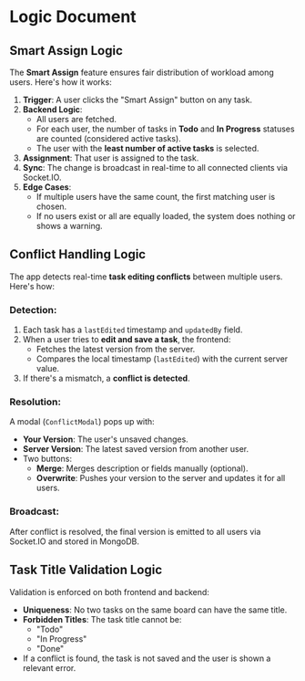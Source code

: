 # Logic Document

## Smart Assign Logic

The **Smart Assign** feature ensures fair distribution of workload among users. Here's how it works:

1. **Trigger**: A user clicks the "Smart Assign" button on any task.
2. **Backend Logic**:
   - All users are fetched.
   - For each user, the number of tasks in **Todo** and **In Progress** statuses are counted (considered active tasks).
   - The user with the **least number of active tasks** is selected.
3. **Assignment**: That user is assigned to the task.
4. **Sync**: The change is broadcast in real-time to all connected clients via Socket.IO.
5. **Edge Cases**:
   - If multiple users have the same count, the first matching user is chosen.
   - If no users exist or all are equally loaded, the system does nothing or shows a warning.

## Conflict Handling Logic

The app detects real-time **task editing conflicts** between multiple users. Here's how:

### Detection:

1. Each task has a `lastEdited` timestamp and `updatedBy` field.
2. When a user tries to **edit and save a task**, the frontend:
   - Fetches the latest version from the server.
   - Compares the local timestamp (`lastEdited`) with the current server value.
3. If there's a mismatch, a **conflict is detected**.

### Resolution:

A modal (`ConflictModal`) pops up with:
- **Your Version**: The user's unsaved changes.
- **Server Version**: The latest saved version from another user.
- Two buttons:
  - **Merge**: Merges description or fields manually (optional).
  - **Overwrite**: Pushes your version to the server and updates it for all users.

### Broadcast:
After conflict is resolved, the final version is emitted to all users via Socket.IO and stored in MongoDB.

## Task Title Validation Logic

Validation is enforced on both frontend and backend:

- **Uniqueness**: No two tasks on the same board can have the same title.
- **Forbidden Titles**: The task title cannot be:
  - "Todo"
  - "In Progress"
  - "Done"
- If a conflict is found, the task is not saved and the user is shown a relevant error.
